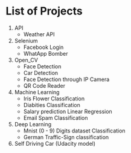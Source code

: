
# List of Projects

1. API
    - Weather API
2. Selenium
    - Facebook Login 
    - WhatApp Bomber
3. Open_CV
    - Face Detection
    - Car Detection
    - Face Detection through IP Camera
    - QR Code Reader
4. Machine Learning
    - Iris Flower Classification
    - Diabities Classification
    - Salary prediction Linear Regression
    - Email Spam Classification
5. Deep Learning
    - Mnist (0 - 9) Digits dataset  Classification
    - German Traffic-Sign classification
6. Self Driving Car (Udacity model)

